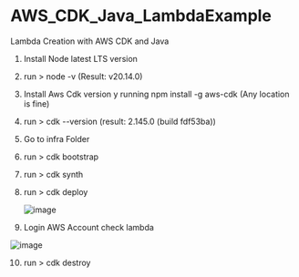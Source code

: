# AWS_CDK_Java_LambdaExample
Lambda Creation with AWS CDK and Java

1. Install Node latest LTS version
2. run > node -v (Result: v20.14.0)
3. Install Aws Cdk version y running npm install -g aws-cdk (Any location is fine)
4. run > cdk --version  (result: 2.145.0 (build fdf53ba))
5. Go to infra Folder
6. run > cdk bootstrap
7. run > cdk synth
8. run > cdk deploy
   
   ![image](https://github.com/srss-pocs/AWS_CDK_Java_LambdaExample/assets/145287517/2cb18567-17bc-4203-a05c-d331bad60c38)

9. Login AWS Account check lambda

  ![image](https://github.com/srss-pocs/AWS_CDK_Java_LambdaExample/assets/145287517/48294738-6606-463a-b7a7-18ecaae44757)

10. run > cdk destroy

    
